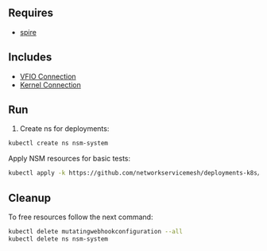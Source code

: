 ## Requires

- [spire](../spire)

## Includes

- [VFIO Connection](../use-cases/Vfio2Noop)
- [Kernel Connection](../use-cases/SriovKernel2Noop)

## Run

1. Create ns for deployments:
```bash
kubectl create ns nsm-system
```

Apply NSM resources for basic tests:
```bash
kubectl apply -k https://github.com/networkservicemesh/deployments-k8s/examples/sriov?ref=d71c832c69ee9056abfd4de8ed23541b08cbd315
```

## Cleanup

To free resources follow the next command:
```bash
kubectl delete mutatingwebhookconfiguration --all
kubectl delete ns nsm-system
```
